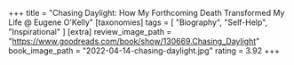 +++
title = "Chasing Daylight: How My Forthcoming Death Transformed My Life @ Eugene O'Kelly"
[taxonomies]
tags = [ "Biography", "Self-Help", "Inspirational" ]
[extra]
review_image_path = "https://www.goodreads.com/book/show/130669.Chasing_Daylight"
book_image_path = "2022-04-14-chasing-daylight.jpg"
rating = 3.92
+++

